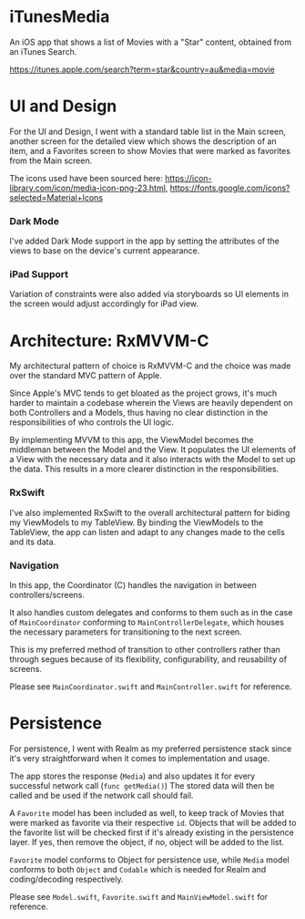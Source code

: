 # iTunesMedia
An iOS app that shows a list of Movies with a "Star" content, obtained from an iTunes Search.

https://itunes.apple.com/search?term=star&country=au&media=movie

# UI and Design
For the UI and Design, I went with a standard table list in the Main screen, another screen for the detailed view which shows the description of an item, and a Favorites screen to show Movies that were marked as favorites from the Main screen.

The icons used have been sourced here: 
https://icon-library.com/icon/media-icon-png-23.html,
https://fonts.google.com/icons?selected=Material+Icons

### Dark Mode

I've added Dark Mode support in the app by setting the attributes of the views to base on the device's current appearance.

### iPad Support

Variation of constraints were also added via storyboards so UI elements in the screen would adjust accordingly for iPad view.

# Architecture: RxMVVM-C
My architectural pattern of choice is RxMVVM-C and the choice was made over the standard MVC pattern of Apple.

Since Apple's MVC tends to get bloated as the project grows, 
it's much harder to maintain a codebase wherein the Views are heavily dependent on both Controllers and a Models,
thus having no clear distinction in the responsibilities of who controls the UI logic.

By implementing MVVM to this app, the ViewModel becomes the middleman between the Model and the View. 
It populates the UI elements of a View with the necessary data and it also interacts with the Model to set up the data.
This results in a more clearer distinction in the responsibilities. 

### RxSwift

I've also implemented RxSwift to the overall architectural pattern for biding my ViewModels to my TableView.
By binding the ViewModels to the TableView, the app can listen and adapt to any changes made to the cells and its data.

### Navigation
In this app, the Coordinator (C) handles the navigation in between controllers/screens.

It also handles custom delegates and conforms to them such as in the case of `MainCoordinator` conforming to `MainControllerDelegate`, 
which houses the necessary parameters for transitioning to the next screen.

This is my preferred method of transition to other controllers rather than through segues because of its flexibility, configurability, and reusability of screens.

Please see `MainCoordinator.swift` and `MainController.swift` for reference.

# Persistence
For persistence, I went with Realm as my preferred persistence stack since it's very straightforward when it comes to implementation and usage.

The app stores the response (`Media`) and also updates it for every successful network call (`func getMedia()`)
The stored data will then be called and be used if the network call should fail.

A `Favorite` model has been included as well, to keep track of Movies that were marked as favorite via their respective `id`. Objects that will be added to the favorite list will be checked first if it's already existing in the persistence layer. If yes, then remove the object, if no, object will be added to the list.

`Favorite` model conforms to Object for persistence use, while `Media` model conforms to both `Object` and `Codable` which is needed for Realm and coding/decoding respectively.

Please see `Model.swift`, `Favorite.swift` and `MainViewModel.swift` for reference.
